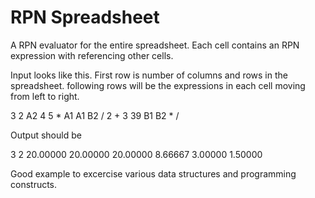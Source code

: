 RPN Spreadsheet
===

A RPN evaluator for the entire spreadsheet. Each cell contains an RPN expression with referencing other cells.

Input looks like this. First row is number of columns and rows in the spreadsheet. following rows will be the expressions in each
cell moving from left to right.

3 2 
A2
4 5 * 
A1
A1 B2 / 2 +
3
39 B1 B2 * /

Output should be

3 2 
20.00000
20.00000
20.00000
8.66667
3.00000
1.50000

Good example to excercise various data structures and programming constructs.


